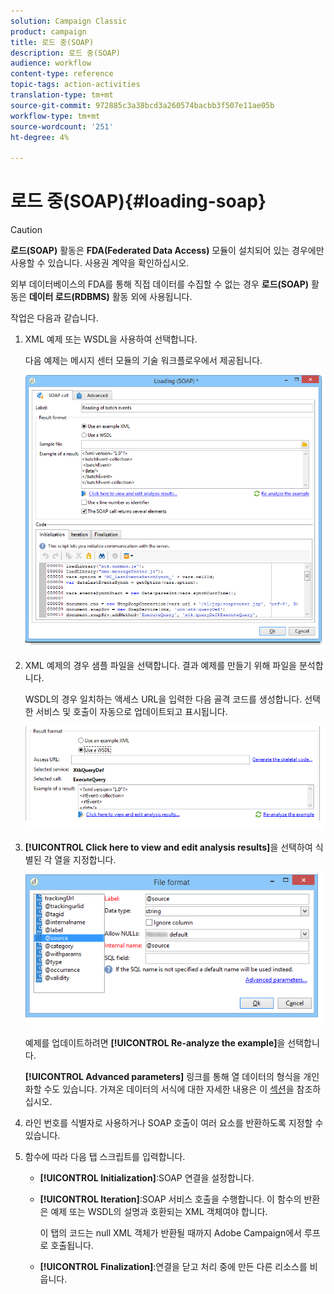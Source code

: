 ```yaml
---
solution: Campaign Classic
product: campaign
title: 로드 중(SOAP)
description: 로드 중(SOAP)
audience: workflow
content-type: reference
topic-tags: action-activities
translation-type: tm+mt
source-git-commit: 972885c3a38bcd3a260574bacbb3f507e11ae05b
workflow-type: tm+mt
source-wordcount: '251'
ht-degree: 4%

---
```



# 로드 중(SOAP){#loading-soap}

>[!CAUTION]
>
>**로드(SOAP)** 활동은 **FDA(Federated Data Access)** 모듈이 설치되어 있는 경우에만 사용할 수 있습니다. 사용권 계약을 확인하십시오.

외부 데이터베이스의 FDA를 통해 직접 데이터를 수집할 수 없는 경우 **로드(SOAP)** 활동은 **데이터 로드(RDBMS)** 활동 외에 사용됩니다.

작업은 다음과 같습니다.

1. XML 예제 또는 WSDL을 사용하여 선택합니다.

   다음 예제는 메시지 센터 모듈의 기술 워크플로우에서 제공됩니다.

   ![](assets/load_soap_002.png)

1. XML 예제의 경우 샘플 파일을 선택합니다. 결과 예제를 만들기 위해 파일을 분석합니다.

   WSDL의 경우 일치하는 액세스 URL을 입력한 다음 골격 코드를 생성합니다. 선택한 서비스 및 호출이 자동으로 업데이트되고 표시됩니다.

   ![](assets/soap_load_003.png)

1. **[!UICONTROL Click here to view and edit analysis results]**&#x200B;을 선택하여 식별된 각 열을 지정합니다.

   ![](assets/soap_load_001.png)

   예제를 업데이트하려면 **[!UICONTROL Re-analyze the example]**&#x200B;을 선택합니다.

   **[!UICONTROL Advanced parameters]** 링크를 통해 열 데이터의 형식을 개인화할 수도 있습니다. 가져온 데이터의 서식에 대한 자세한 내용은 이 [섹션](../../platform/using/importing-data.md#import-wizard)을 참조하십시오.

1. 라인 번호를 식별자로 사용하거나 SOAP 호출이 여러 요소를 반환하도록 지정할 수 있습니다.
1. 함수에 따라 다음 탭 스크립트를 입력합니다.

   * **[!UICONTROL Initialization]**:SOAP 연결을 설정합니다.
   * **[!UICONTROL Iteration]**:SOAP 서비스 호출을 수행합니다. 이 함수의 반환은 예제 또는 WSDL의 설명과 호환되는 XML 객체여야 합니다.

      이 탭의 코드는 null XML 객체가 반환될 때까지 Adobe Campaign에서 루프로 호출됩니다.

   * **[!UICONTROL Finalization]**:연결을 닫고 처리 중에 만든 다른 리소스를 비웁니다.

